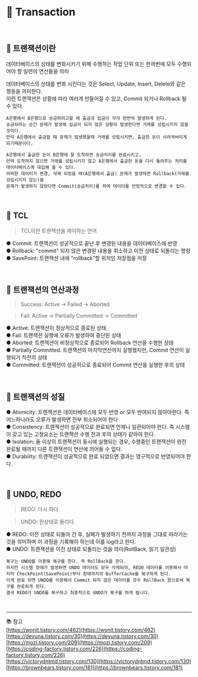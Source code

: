 # 🔑 Transaction

<br>

## 📌 트랜잭션이란

데이터베이스의 상태를 변화시키기 위해 수행하는 작업 단위 또는 한꺼번에 모두 수행되어야 할 일련의 연산들을 의미

데이터베이스의 상태를 변화 시킨다는 것은 Select, Update, Insert, Delete와 같은 행동을 의미한다.<br>
이런 트랜잭션은 상황에 따라 여러개 만들어질 수 있고, Commit 되거나 Rollback 될 수 있다.

```
A은행에서 B은행으로 송금하려고할 때 출금과 입금이 각각 한번씩 발생하게 된다.
송금하려는 순간 문제가 발생해 입금이 되지 않은 상황이 발생한다면 거래를 성립시키지 않을 것이다.
만약 A은행에서 출금할 때 문제가 발생했을때 거래를 성립시키면, 출금한 돈이 사라져버리게 되기때문이다.

A은행에서 출금한 돈이 B은행에 잘 도착하면 송금처리를 완료시키고, 
만약 도착하지 않으면 거래를 성립시키지 않고 A은행에서 출금한 돈을 다시 돌려주는 처리를 데이터베이스에 대입해 볼 수 있다.
어떠한 데이터가 변경, 삭제 되었을 때(A은행에서 출금) 문제가 발생하면 Rollback(거래를 성립시키지 않는)을
문제가 발생하지 않았다면 Commit(송금처리)를 하여 데이터를 안정적으로 변경할 수 있다. 
```

<br>

## 📌 TCL

> TCL이란 트랜잭션을 제어하는 언어

● Commit: 트랜잭션이 성공적으로 끝난 후 변경된 내용을 데이터베이스에 반영<br>
● Rollback: "commit" 되지 않은 변경된 내용을 취소하고 이전 상태로 되돌리는 명령<br>
● SavePoint: 트랜잭션 내에 "rollback"할 위치인 저장점을 저장

<br>

## 📌 트랜잭션의 연산과정

> Success: Active -> Failed -> Aborted

> Fail: Active -> Partially Committed -> Committed

● Active: 트랜잭션이 정상적으로 종료된 상태<br>
● Fail: 트랜잭션 실행에 오류가 발생하여 중단된 상태<br>
● Aborted: 트랜잭션이 비정상적으로 종료되어 Rollback 연산을 수행한 상태<br>
● Partially Committed: 트랜잭션의 마지막연산까지 실행했지만, Commit 연산이 실행되기 직전의 상태<br>
● Committed: 트랜잭션이 성공적으로 종료되어 Commit 연산을 실행한 후의 상태<br>

<br>

## 📌 트랜잭션의 성질

● Atomicity: 트랜잭션은 데이터베이스에 모두 반영 or 모두 반여되지 않아야한다. 즉 어느하나라도 오류가 발생하면 전부 취소되어야 한다<br>
● Consistency: 트랜잭션이 성공적으로 완료되면 언제나 일관되어야 한다. 즉 시스템이 갖고 있는 고정요소는 트랜잭션 수행 전과 후의 상태가 같아야 한다.<br>
● Isolation: 둘 이상의 트랜잭션이 동시에 실행되는 경우, 수행중인 트랜잭션이 완전 완료될 때까지 다른 트랜잭션이 연산에 끼어들 수 없다.<br>
● Durability: 트랜잭션이 성공적으로 완료 되었으면 결과는 영구적으로 반영되어야 한다.<br>

<br>

## 📌 UNDO, REDO

> REDO: 다시 하다

> UNDO: 원상태로 돌리다.

● REDO: 이전 상태로 되돌아 간 후, 실패가 발생하기 전까지 과정을 그대로 따라가는 것을 의미하며 이 과정을 기록해야 하는데 이를 log라고 한다.<br>
● UNDO: 트랜잭션을 이전 상태로 되돌리는 것을 의미(RollBack, 읽기 일관성)<br>

```
복구는 UNDO를 이용해 복구를 한다. 즉 RollBack을 한다.
하지만 시스템 장애가 발생하면 UNDO 데이터도 모두 삭제되어, REDO 데이터를 이용해서 마지막 CheckPoint(SavePoint)부터 장애까지의 BufferCache를 복구하게 된다.
이게 완료 되면 UNDO를 이용해서 Commit 되지 않은 데이터를 모두 RollBack 함으로써 복구를 완료하게 된다.
결국 REDO가 UNDO를 복구하고 최종적으로 UNDO가 복구를 하게 됩니다.
```

<br>

---

📚 참고
<br>
[https://wonit.tistory.com/462](https://wonit.tistory.com/462)
<br>
[https://devuna.tistory.com/30](https://devuna.tistory.com/30)
<br>
[https://mozi.tistory.com/209](https://mozi.tistory.com/209)
<br>
[https://coding-factory.tistory.com/226](https://coding-factory.tistory.com/226)
<br>
[https://victorydntmd.tistory.com/130](https://victorydntmd.tistory.com/130)
<br>
[https://brownbears.tistory.com/181](https://brownbears.tistory.com/181)